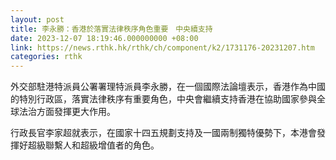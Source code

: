 ```yaml
---
layout: post
title: 李永勝：香港於落實法律秩序角色重要　中央續支持
date: 2023-12-07 18:19:46.000000000 +08:00
link: https://news.rthk.hk/rthk/ch/component/k2/1731176-20231207.htm
categories: rthk
---
```


外交部駐港特派員公署署理特派員李永勝，在一個國際法論壇表示，香港作為中國的特別行政區，落實法律秩序有重要角色，中央會繼續支持香港在協助國家參與全球法治方面發揮更大作用。

行政長官李家超就表示，在國家十四五規劃支持及一國兩制獨特優勢下，本港會發揮好超級聯繫人和超級增值者的角色。
